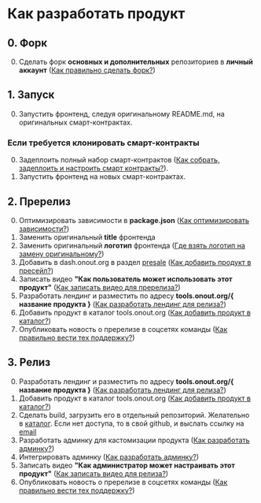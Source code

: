# Как разработать продукт

## 0. Форк

0. Сделать форк **основных и дополнительных** репозиториев в **личный аккаунт** ([Как правильно сделать форк?](./faq.md#как-правильно-сделать-форк))

## 1. Запуск

0. Запустить фронтенд, следуя оригинальному README.md, на оригинальных смарт-контрактах. 

### Если требуется клонировать смарт-контракты

0. Задеплоить полный набор смарт-контрактов ([Как собрать, задеплоить и настроить смарт контракты?](./faq.md#как-собрать-задеплоить-и-настроить-смарт-контракты)).
0. Запустить фронтенд на новых смарт-контрактах.

## 2. Пререлиз

0. Оптимизировать зависимости в **package.json** ([Как оптимизировать зависимости?](./faq.md#как-оптимизировать-зависимости))
0. Заменить оригинальный **title** фронтенда
0. Заменить оригинальный **логотип** фронтенда ([Где взять логотип на замену оригинальному?](./faq.md#где-взять-логотип-на-замену-оригинальному))
0. Добавить в dash.onout.org в раздел [presale](https://dash.onout.org/#/presale) ([Как добавить продукт в пресейл?](./faq.md#как-добавить-продукт-в-пресейл))
0. Записать видео **"Как пользователь может использовать этот продукт"** ([Как записать видео для пререлиза?](./faq.md#как-записать-видео-для-пререлиза))
0. Разработать лендинг и разместить по адресу **tools.onout.org/{ название продукта }** ([Как разработать лендинг для релиза?](./faq.md#как-разработать-лендинг-для-релиза))
0. Добавить продукт в каталог tools.onout.org ([Как добавить продукт в каталог?](./faq.md#как-добавить-продукт-в-каталог))
0. Опубликовать новость о пререлизе в соцсетях команды ([Как правильно вести тех поддержку?](./faq.md#как-правильно-вести-тех-поддержку))

## 3. Релиз


0. Разработать лендинг и разместить по адресу **tools.onout.org/{ название продукта }** ([Как разработать лендинг для релиза?](./faq.md#как-разработать-лендинг-для-релиза))
0. Добавить продукт в каталог tools.onout.org ([Как добавить продукт в каталог?](./faq.md#как-добавить-продукт-в-каталог))
0. Сделать build, загрузить его в отдельный репозиторий. Желательно в [каталог](https://github.com/appsource). Если нет доступа, то в свой github, и выслать ссылку на [email](mailto:support@onout.org)
0. Разработать админку для кастомизации продукта ([Как разработать админку?](./faq.md#как-разработать-админку))
0. Интегрировать админку ([Как разработать админку?](./faq.md#интеграция-админки))
0. Записать видео **"Как администратор может настраивать этот продукт"** ([Как записать видео для релиза?](./faq.md#как-записать-видео-для-релиза))
0. Опубликовать новость о пререлизе в соцсетях команды ([Как правильно вести тех поддержку?](./faq.md#как-правильно-вести-тех-поддержку))

